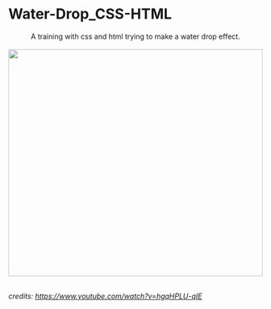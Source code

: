  # Water-Drop_CSS-HTML
 <div align="center">
A training with css and html trying to make a water drop effect.  
</div>

<br>

 <div align="center">  
  <img height="450px" width="100%"  src="https://imgur.com/uuOl9LM.png"/>  
</div>


<br>

*credits: https://www.youtube.com/watch?v=hgqHPLU-qIE*
